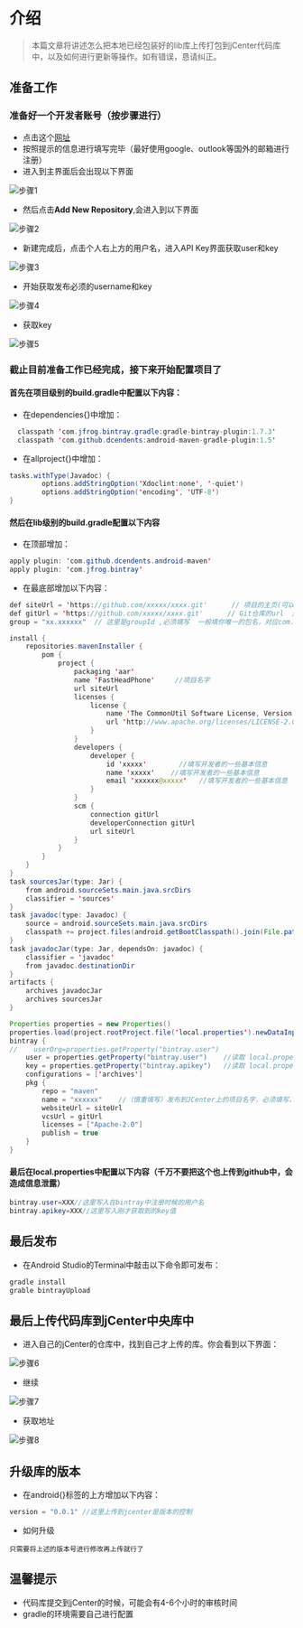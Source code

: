# 介绍
>本篇文章将讲述怎么把本地已经包装好的lib库上传打包到jCenter代码库中，以及如何进行更新等操作。如有错误，恳请纠正。

## 准备工作
### 准备好一个开发者账号（按步骤进行）
* 点击这个[网址](https://bintray.com/signup/oss)
* 按照提示的信息进行填写完毕（最好使用google、outlook等国外的邮箱进行注册）
* 进入到主界面后会出现以下界面

![步骤1](https://github.com/MaosanDao/AndroidQuickCheckList/blob/master/uploadJcenter/2.png)

* 然后点击**Add New Repository**,会进入到以下界面

![步骤2](https://github.com/MaosanDao/AndroidQuickCheckList/blob/master/uploadJcenter/5.png)

* 新建完成后，点击个人右上方的用户名，进入API Key界面获取user和key

![步骤3](https://github.com/MaosanDao/AndroidQuickCheckList/blob/master/uploadJcenter/1.png)

* 开始获取发布必须的username和key

![步骤4](https://github.com/MaosanDao/AndroidQuickCheckList/blob/master/uploadJcenter/3.png)

* 获取key

![步骤5](https://github.com/MaosanDao/AndroidQuickCheckList/blob/master/uploadJcenter/4.png)

### 截止目前准备工作已经完成，接下来开始配置项目了
#### 首先在项目级别的**build.gradle**中配置以下内容：
* 在dependencies{}中增加：
```java
  classpath 'com.jfrog.bintray.gradle:gradle-bintray-plugin:1.7.3'
  classpath 'com.github.dcendents:android-maven-gradle-plugin:1.5'
``` 

* 在allproject{}中增加：
```Java
tasks.withType(Javadoc) {
        options.addStringOption('Xdoclint:none', '-quiet')
        options.addStringOption('encoding', 'UTF-8')
}
```
#### 然后在**lib**级别的**build.gradle**配置以下内容
* 在顶部增加：
```java
apply plugin: 'com.github.dcendents.android-maven'
apply plugin: 'com.jfrog.bintray'
```
* 在最底部增加以下内容：
```Java
def siteUrl = 'https://github.com/xxxxx/xxxx.git'      // 项目的主页(可以写自己的库的GitHub地址)
def gitUrl = 'https://github.com/xxxxx/xxxx.git'      // Git仓库的url  这个是说明，可随便填
group = "xx.xxxxxx"  // 这里是groupId ,必须填写  一般填你唯一的包名，对应com.squareup.okhttp3:okhttp:3.4.1中的com.squareup.okhttp3部分

install {
    repositories.mavenInstaller {
        pom {
            project {
                packaging 'aar'
                name 'FastHeadPhone'     //项目名字
                url siteUrl
                licenses {
                    license {
                        name 'The CommonUtil Software License, Version 1.0.0'
                        url 'http://www.apache.org/licenses/LICENSE-2.0.txt'
                    }
                }
                developers {
                    developer {
                        id 'xxxxx'        //填写开发者的一些基本信息
                        name 'xxxxx'    //填写开发者的一些基本信息
                        email 'xxxxxx@xxxxx'   //填写开发者的一些基本信息
                    }
                }
                scm {
                    connection gitUrl
                    developerConnection gitUrl
                    url siteUrl
                }
            }
        }
    }
}
task sourcesJar(type: Jar) {
    from android.sourceSets.main.java.srcDirs
    classifier = 'sources'
}
task javadoc(type: Javadoc) {
    source = android.sourceSets.main.java.srcDirs
    classpath += project.files(android.getBootClasspath().join(File.pathSeparator))
}
task javadocJar(type: Jar, dependsOn: javadoc) {
    classifier = 'javadoc'
    from javadoc.destinationDir
}
artifacts {
    archives javadocJar
    archives sourcesJar
}

Properties properties = new Properties()
properties.load(project.rootProject.file('local.properties').newDataInputStream())
bintray {
//    userOrg=properties.getProperty("bintray.user")
    user = properties.getProperty("bintray.user")    //读取 local.properties 文件里面的 bintray.user
    key = properties.getProperty("bintray.apikey")   //读取 local.properties 文件里面的 bintray.apikey
    configurations = ['archives']
    pkg {
        repo = "maven"
        name = "xxxxxx"    //（慎重填写）发布到JCenter上的项目名字，必须填写，对应com.squareup.okhttp3:okhttp:3.4.1中的okhttp
        websiteUrl = siteUrl
        vcsUrl = gitUrl
        licenses = ["Apache-2.0"]
        publish = true
    }
}
```
#### 最后在**local.properties**中配置以下内容（千万不要把这个也上传到github中，会造成信息泄露）
```Java
bintray.user=XXX//这里写入在bintray中注册时候的用户名
bintray.apikey=XXX//这里写入刚才获取到的key值
```
## 最后发布
* 在Android Studio的Terminal中敲击以下命令即可发布：
```Java
gradle install
grable bintrayUpload
```
## 最后上传代码库到jCenter中央库中
* 进入自己的jCenter的仓库中，找到自己才上传的库。你会看到以下界面：

![步骤6](https://github.com/MaosanDao/AndroidQuickCheckList/blob/master/uploadJcenter/6.png)

* 继续

![步骤7](https://github.com/MaosanDao/AndroidQuickCheckList/blob/master/uploadJcenter/7.png)

* 获取地址

![步骤8](https://github.com/MaosanDao/AndroidQuickCheckList/blob/master/uploadJcenter/8.png)

## 升级库的版本
* 在android{}标签的上方增加以下内容：

```Java
version = "0.0.1" //这里上传到jcenter是版本的控制
```
* 如何升级
```
只需要将上述的版本号进行修改再上传就行了
```

## 温馨提示
* 代码库提交到jCenter的时候，可能会有4-6个小时的审核时间
* gradle的环境需要自己进行配置

